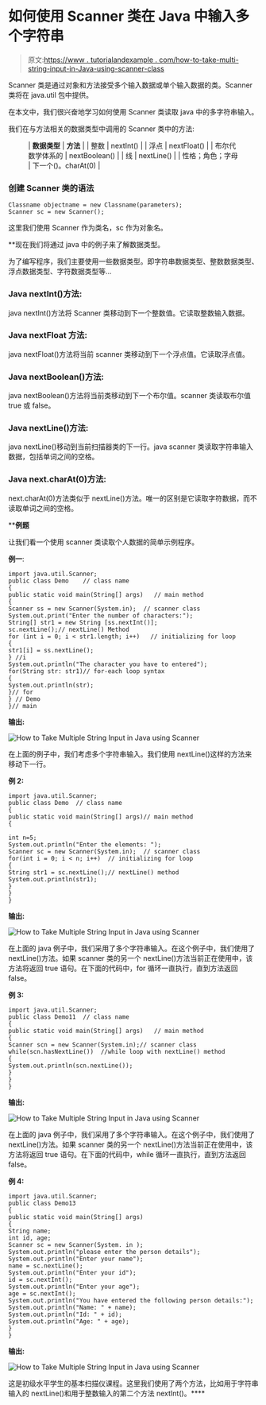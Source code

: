# 如何使用 Scanner 类在 Java 中输入多个字符串

> 原文:[https://www . tutorialandexample . com/how-to-take-multi-string-input-in-Java-using-scanner-class](https://www.tutorialandexample.com/how-to-take-multiple-string-input-in-java-using-scanner-class)

Scanner 类是通过对象和方法接受多个输入数据或单个输入数据的类。Scanner 类将在 java.util 包中提供。

在本文中，我们很兴奋地学习如何使用 Scanner 类读取 java 中的多字符串输入。

我们在与方法相关的数据类型中调用的 Scanner 类中的方法:

<figure class="wp-block-table">

| **数据类型** | **方法** |
| 整数 | nextInt() |
| 浮点 | nextFloat() |
| 布尔代数学体系的 | nextBoolean() |
| 线 | nextLine() |
| 性格；角色；字母 | 下一个()。charAt(0) |

</figure>

### 创建 Scanner 类的语法

```
Classname objectname = new Classname(parameters);
Scanner sc = new Scanner();
```

这里我们使用 Scanner 作为类名，sc 作为对象名。

 **现在我们将通过 java 中的例子来了解数据类型。

为了编写程序，我们主要使用一些数据类型。即字符串数据类型、整数数据类型、浮点数据类型、字符数据类型等...

### Java nextInt()方法:

java nextInt()方法将 Scanner 类移动到下一个整数值。它读取整数输入数据。

### Java nextFloat 方法:

java nextFloat()方法将当前 scanner 类移动到下一个浮点值。它读取浮点值。

### Java nextBoolean()方法:

java nextBoolean()方法将当前类移动到下一个布尔值。scanner 类读取布尔值 true 或 false。

### Java nextLine()方法:

java nextLine()移动到当前扫描器类的下一行。java scanner 类读取字符串输入数据，包括单词之间的空格。

### Java next.charAt(0)方法:

next.charAt(0)方法类似于 nextLine()方法。唯一的区别是它读取字符数据，而不读取单词之间的空格。

 ****例题**

让我们看一个使用 scanner 类读取个人数据的简单示例程序。

**例一**:

```
import java.util.Scanner;
public class Demo    // class name
{
public static void main(String[] args)   // main method
{
Scanner ss = new Scanner(System.in);  // scanner class
System.out.print("Enter the number of characters:");
String[] str1 = new String [ss.nextInt()];
sc.nextLine();// nextLine() Method
for (int i = 0; i < str1.length; i++)   // initializing for loop
{
str1[i] = ss.nextLine();
} //i
System.out.println("The character you have to entered");
for(String str: str1)// for-each loop syntax
{
System.out.println(str);
}// for
} // Demo
}// main
```

**输出:**

![How to Take Multiple String Input in Java using Scanner](../Images/ba1ae80ea1874836a2fd7998f9fd3841.png)  

在上面的例子中，我们考虑多个字符串输入。我们使用 nextLine()这样的方法来移动下一行。

**例 2:**

```
import java.util.Scanner;
public class Demo  // class name
{
public static void main(String[] args)// main method
{

int n=5;
System.out.println("Enter the elements: ");
Scanner sc = new Scanner(System.in);  // scanner class
for(int i = 0; i < n; i++)  // initializing for loop
{
String str1 = sc.nextLine();// nextLine() method
System.out.println(str1);
}
}
}
```

**输出:**

![How to Take Multiple String Input in Java using Scanner](../Images/f1e5b244e09894f15ddcc65c6fb02d80.png)  

在上面的 java 例子中，我们采用了多个字符串输入。在这个例子中，我们使用了 nextLine()方法。如果 scanner 类的另一个 nextLine()方法当前正在使用中，该方法将返回 true 语句。在下面的代码中，for 循环一直执行，直到方法返回 false。

**例 3:**

```
import java.util.Scanner;
public class Demo11  // class name
{
public static void main(String[] args)   // main method
{
Scanner scn = new Scanner(System.in);// scanner class
while(scn.hasNextLine())  //while loop with nextLine() method
{
System.out.println(scn.nextLine());
}
}
} 
```

**输出:**

![How to Take Multiple String Input in Java using Scanner](../Images/5f7c7eab7dccf20297540566a4ac9cce.png)  

在上面的 java 例子中，我们采用了多个字符串输入。在这个例子中，我们使用了 nextLine()方法。如果 scanner 类的另一个 nextLine()方法当前正在使用中，该方法将返回 true 语句。在下面的代码中，while 循环一直执行，直到方法返回 false。

**例 4:**

```
import java.util.Scanner;
public class Demo13  
{
public static void main(String[] args) 
{
String name;
int id, age;
Scanner sc = new Scanner(System. in );
System.out.println("please enter the person details");
System.out.println("Enter your name");
name = sc.nextLine();
System.out.println("Enter your id");
id = sc.nextInt();
System.out.println("Enter your age");
age = sc.nextInt();
System.out.println("You have entered the following person details:");
System.out.println("Name: " + name);
System.out.println("Id: " + id);
System.out.println("Age: " + age);
}
} 
```

**输出:**

![How to Take Multiple String Input in Java using Scanner](../Images/d3c153b8af9d433879bb65e726950647.png)  

这是初级水平学生的基本扫描仪课程。这里我们使用了两个方法，比如用于字符串输入的 nextLine()和用于整数输入的第二个方法 nextInt()。****
